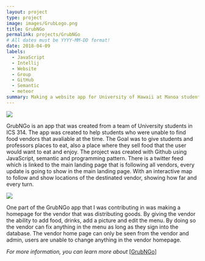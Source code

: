 ```yaml
---
layout: project
type: project
image: images/GrubLogo.png
title: GrubNGo
permalink: projects/GrubNGo
# All dates must be YYYY-MM-DD format!
date: 2018-04-09
labels:
  - JavaScript
  - Intellij
  - Website
  - Group
  - GitHub
  - Semantic
  - meteor
summary: Making a website app for University of Hawaii at Manoa students who need a place to eat
---
```


<img class="ui image" src="{{ site.baseurl }}/images/GrubNGo.jpg">


GrubNGo is an app that was created from a team of University students in ICS 314. The app was created to help students who were unable to find food vendors that avaliable at the time. The Goal was to give students and professors places to eat, also a place where they sell food that the user would want to eat and enjoy. The project was created with Github using JavaScript, semantic and programming pattern. There is a twitter feed which is linked to the main landing page that is following all vendors, every update is going to show in the main landing page. With an interactive map to follow and show locations of the destinated vendor, showing how far and every turn.


<img class="ui image" src="{{ site.baseurl }}/images/vendorhomepage.png">

One part of the GrubNGo app that I was contributing in was making a homepage for the vendor that was distributing goods. By giving the vendor the ability to add food, drinks, add a picture and edit the menu. By doing so the vendor can fix anything in the menu as long as they sign into the database. The vendor home page can only be seen from the vendor and admin, users are unable to change anything in the vendor homepage.

<i>For more information, you can learn more about </i> [[GrubNGo](https://grubngo.github.io/)]
